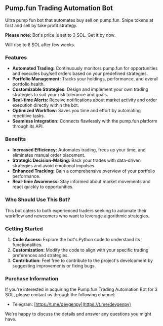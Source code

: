 ## Pump.fun Trading Automation Bot

Ultra pump fun bot that automates buy sell on pump.fun.
Snipe tokens at first and sell by take profit strategy.


**Please note:** Bot's price is set to 3 SOL.
Get it by now.

Will rise to 8 SOL after few weeks.


### Features

* **Automated Trading:** Continuously monitors pump.fun for opportunities and executes buy/sell orders based on your predefined strategies.
* **Portfolio Management:** Tracks your holdings, performance, and overall portfolio health.
* **Customizable Strategies:** Design and implement your own trading strategies to suit your risk tolerance and goals.
* **Real-time Alerts:** Receive notifications about market activity and order execution directly within the bot.
* **Optimized Workflow:** Saves you time and effort by automating repetitive tasks.
* **Seamless Integration:** Connects flawlessly with the pump.fun platform through its API.

### Benefits

* **Increased Efficiency:** Automates trading, frees up your time, and eliminates manual order placement.
* **Strategic Decision-Making:** Back your trades with data-driven strategies and avoid emotional impulses.
* **Enhanced Tracking:** Gain a comprehensive overview of your portfolio performance.
* **Real-time Awareness:** Stay informed about market movements and react quickly to opportunities.

### Who Should Use This Bot?

This bot caters to both experienced traders seeking to automate their workflow and newcomers who want to leverage algorithmic strategies. 

### Getting Started

1. **Code Access:** Explore the bot's Python code to understand its functionalities.
2. **Customization:** Modify the code to align with your specific trading preferences and strategies.
3. **Contribution:** Feel free to contribute to the project's development by suggesting improvements or fixing bugs.

### Purchase Information

If you're interested in acquiring the Pump.fun Trading Automation Bot for 3 SOL, please contact us through the following channel:

* Telegram: [https://t.me/devgenpy](https://t.me/devgenpy)

We're happy to discuss the details and answer any questions you might have.
